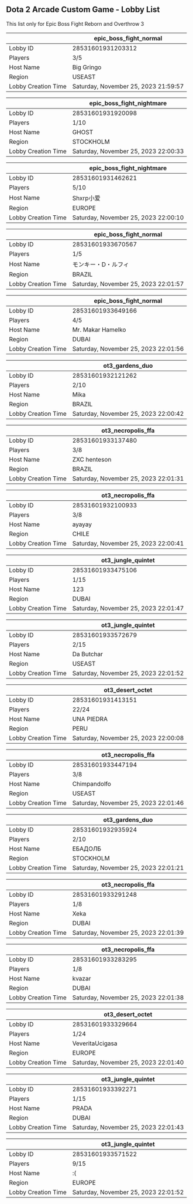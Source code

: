 ## Dota 2 Arcade Custom Game - Lobby List

This list only for Epic Boss Fight Reborn and Overthrow 3

|  | epic_boss_fight_normal |
| ------ | ------ |
| Lobby ID | 28531601931203312 |
| Players | 3/5 |
| Host Name | Big Gringo |
| Region | USEAST |
| Lobby Creation Time | Saturday, November 25, 2023 21:59:57 |


|  | epic_boss_fight_nightmare |
| ------ | ------ |
| Lobby ID | 28531601931920098 |
| Players | 1/10 |
| Host Name | GHOST |
| Region | STOCKHOLM |
| Lobby Creation Time | Saturday, November 25, 2023 22:00:33 |


|  | epic_boss_fight_nightmare |
| ------ | ------ |
| Lobby ID | 28531601931462621 |
| Players | 5/10 |
| Host Name | Shxrp小爱 |
| Region | EUROPE |
| Lobby Creation Time | Saturday, November 25, 2023 22:00:10 |


|  | epic_boss_fight_normal |
| ------ | ------ |
| Lobby ID | 28531601933670567 |
| Players | 1/5 |
| Host Name | モンキー・D・ルフィ |
| Region | BRAZIL |
| Lobby Creation Time | Saturday, November 25, 2023 22:01:57 |


|  | epic_boss_fight_normal |
| ------ | ------ |
| Lobby ID | 28531601933649166 |
| Players | 4/5 |
| Host Name | Mr. Makar Hamelko |
| Region | DUBAI |
| Lobby Creation Time | Saturday, November 25, 2023 22:01:56 |


|  | ot3_gardens_duo |
| ------ | ------ |
| Lobby ID | 28531601932121262 |
| Players | 2/10 |
| Host Name | Mika |
| Region | BRAZIL |
| Lobby Creation Time | Saturday, November 25, 2023 22:00:42 |


|  | ot3_necropolis_ffa |
| ------ | ------ |
| Lobby ID | 28531601933137480 |
| Players | 3/8 |
| Host Name | ZXC henteson |
| Region | BRAZIL |
| Lobby Creation Time | Saturday, November 25, 2023 22:01:31 |


|  | ot3_necropolis_ffa |
| ------ | ------ |
| Lobby ID | 28531601932100933 |
| Players | 3/8 |
| Host Name | ayayay |
| Region | CHILE |
| Lobby Creation Time | Saturday, November 25, 2023 22:00:41 |


|  | ot3_jungle_quintet |
| ------ | ------ |
| Lobby ID | 28531601933475106 |
| Players | 1/15 |
| Host Name | 123 |
| Region | DUBAI |
| Lobby Creation Time | Saturday, November 25, 2023 22:01:47 |


|  | ot3_jungle_quintet |
| ------ | ------ |
| Lobby ID | 28531601933572679 |
| Players | 2/15 |
| Host Name | Da Butchar |
| Region | USEAST |
| Lobby Creation Time | Saturday, November 25, 2023 22:01:52 |


|  | ot3_desert_octet |
| ------ | ------ |
| Lobby ID | 28531601931413151 |
| Players | 22/24 |
| Host Name | UNA PIEDRA |
| Region | PERU |
| Lobby Creation Time | Saturday, November 25, 2023 22:00:08 |


|  | ot3_necropolis_ffa |
| ------ | ------ |
| Lobby ID | 28531601933447194 |
| Players | 3/8 |
| Host Name | Chimpandolfo |
| Region | USEAST |
| Lobby Creation Time | Saturday, November 25, 2023 22:01:46 |


|  | ot3_gardens_duo |
| ------ | ------ |
| Lobby ID | 28531601932935924 |
| Players | 2/10 |
| Host Name | ЕБАДОЛБ |
| Region | STOCKHOLM |
| Lobby Creation Time | Saturday, November 25, 2023 22:01:21 |


|  | ot3_necropolis_ffa |
| ------ | ------ |
| Lobby ID | 28531601933291248 |
| Players | 1/8 |
| Host Name | Xeka |
| Region | DUBAI |
| Lobby Creation Time | Saturday, November 25, 2023 22:01:39 |


|  | ot3_necropolis_ffa |
| ------ | ------ |
| Lobby ID | 28531601933283295 |
| Players | 1/8 |
| Host Name | kvazar |
| Region | DUBAI |
| Lobby Creation Time | Saturday, November 25, 2023 22:01:38 |


|  | ot3_desert_octet |
| ------ | ------ |
| Lobby ID | 28531601933329664 |
| Players | 1/24 |
| Host Name | VeveritaUcigasa |
| Region | EUROPE |
| Lobby Creation Time | Saturday, November 25, 2023 22:01:40 |


|  | ot3_jungle_quintet |
| ------ | ------ |
| Lobby ID | 28531601933392271 |
| Players | 1/15 |
| Host Name | PRADA |
| Region | DUBAI |
| Lobby Creation Time | Saturday, November 25, 2023 22:01:43 |


|  | ot3_jungle_quintet |
| ------ | ------ |
| Lobby ID | 28531601933571522 |
| Players | 9/15 |
| Host Name | :( |
| Region | EUROPE |
| Lobby Creation Time | Saturday, November 25, 2023 22:01:52 |


